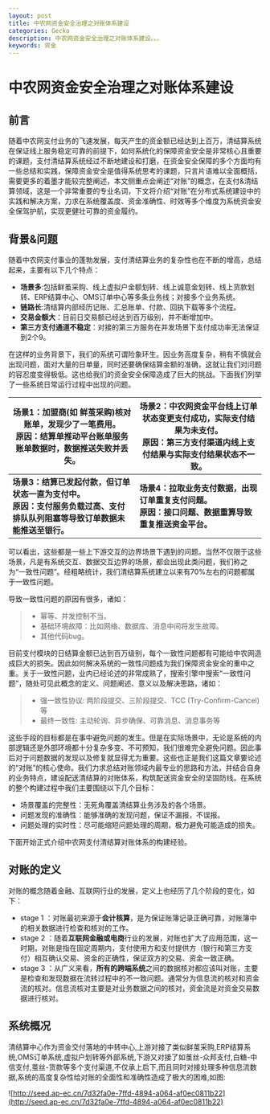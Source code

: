 ```yaml
---
layout: post
title: 中农网资金安全治理之对账体系建设
categories: Gecko
description: 中农网资金安全治理之对账体系建设。。。
keywords: 资金
---
```

# 中农网资金安全治理之对账体系建设

## 前言

随着中农网支付业务的飞速发展，每天产生的资金额已经达到上百万，清结算系统在保证线上服务稳定可靠的前提下，如何系统化的保障资金安全是非常核心且重要的课题，支付清结算系统经过不断地建设和打磨，在资金安全保障的多个方面均有一些总结和实践，保障资金安全是值得系统思考的课题，只言片语难以全面概括，需要更多的着墨才能较完整阐述，本文侧重点会阐述“对账”的概念，在支付&清结算领域，这是一个非常重要的专业名词，下文将介绍“对账”在分布式系统建设中的实践和解决方案，力求在系统覆盖度、资金准确性、时效等多个维度为系统资金安全保驾护航，实现更健壮可靠的资金履约。

## 背景&问题

随着中农网支付事业的蓬勃发展，支付清结算业务的复杂性也在不断的增高，总结起来，主要有以下几个特点：

- **场景多**:包括鲜茧采购、线上虚拟户金额划转、线上诚意金划转、线上货款划转、ERP结算中心、OMS订单中心等多条业务线；对接多个业务系统。
- **链路长**:清结算内部经历记账、汇总账单、付款、回执下载等多个流程。
- **交易金额大**：目前日交易额已经达到百万级别，并不断增加中。
- **第三方支付通道不稳定**：对接的第三方服务在并发场景下支付成功率无法保证到2个9。

在这样的业务背景下，我们的系统可谓险象环生。因业务高度复杂，稍有不慎就会出现问题，面对大量的日单量，同时还要确保结算金额的准确，这就让我们对问题的容忍度变得极低。这也给我们的资金安全保障造成了巨大的挑战。下面我们列举了一些系统日常运行过程中出现的问题。

| 场景1：加盟商(如 鲜茧采购)核对账单，发现少了一笔费用。<br />原因：结算单推动平台账单服务账单数据时，数据推送失败并丢失。 | 场景2：中农网资金平台线上订单状态变更支付成功，实际支付结果为未支付。<br />原因：第三方支付渠道内线上支付结果与实际支付结果状态不一致。 |
| ------------------------------------------------------------ | ------------------------------------------------------------ |
| **场景3：结算已发起付款，但订单状态一直为支付中。<br />原因：支付服务负载过高、支付排队队列阻塞等导致订单数据未能推送至银行。** | **场景4：拉取业务支付数据，出现订单重复支付问题。<br />原因：接口问题、数据重算导致重复推送资金平台。** |

可以看出，这些都是一些上下游交互的边界场景下遇到的问题。当然不仅限于这些场景，凡是有系统交互、数据交互边界的场景，都会出现此类问题，我们称之为“一致性问题”。经粗略统计，我们清结算系统建立以来有70%左右的问题都属于一致性问题。

导致一致性问题的原因有很多，诸如：

> - 幂等、并发控制不当。
> - 基础环境故障：比如网络、数据库、消息中间将发生故障。
> - 其他代码bug。

目前支付模块的日结算金额已达到百万级别，每个一致性问题都有可能给中农网造成巨大的损失。因此如何解决系统的一致性问题成为我们保障资金安全的重中之重。关于一致性问题，业内已经论述的非常成熟了，搜索引擎中搜索“一致性问题”，随处可见此概念的定义、问题阐述、意义以及解决思路，诸如：

> - 强一致性协议: 两阶段提交、三阶段提交、TCC (Try-Confirm-Cancel)等
> - 最终一致性: 主动轮询、异步确保、可靠消息、消息事务等

这些手段的目标都是在事中避免问题的发生。但是在实际场景中，无论是系统的内部逻辑还是外部环境都十分复杂多变、不可预知，我们很难完全避免问题。因此事后对于问题数据的发现以及修复就显得尤为重要。这些也正是我们这篇文章要论述的“对账”的核心使命。我们力求总结对账领域内最专业的思路和方法，并结合自身的业务特点，建设配送清结算的对账体系，构筑配送资金安全的坚固防线。在系统的整个构建过程中我们主要围绕以下几个目标：

- 场景覆盖的完整性：无死角覆盖清结算业务涉及的各个场景。
- 问题发现的准确性：能够准确的发现问题，保证不漏报，不误报。
- 问题处理的实时性：尽可能缩短问题处理的周期，极力避免可能造成的损失。

下面开始正式介绍中农网支付清结算对账体系的构建经验。

## 对账的定义

对账的概念随着金融、互联网行业的发展，定义上也经历了几个阶段的变化，如下：

- stage 1 ：对账最初来源于**会计核算**，是为保证账簿记录正确可靠，对账簿中的相关数据进行检查和核对的工作。
- stage 2 ：随着**互联网金融或电商**行业的发展，对账也扩大了应用范围，这一时期，对账是指在固定周期内，支付使用方和支付提供方（银行和第三方支付）相互确认交易、资金的正确性，保证双方的交易、资金一致正确。
- stage 3 ：从广义来看，**所有的跨端系统**之间的数据核对都应该叫对账，主要是检查和发现数据在流转过程中的不一致问题。通常分为信息流的核对和资金流的核对。信息流核对主要是对业务数据之间的核对，资金流是对资金交易数据进行核对。

## 系统概况

清结算中心作为资金交付落地的中转中心,上游对接了类似鲜茧采购,ERP结算系统,OMS订单系统,虚拟户划转等外部系统,下游又对接了如茧丝-众邦支付,白糖-中信支付,茧丝-货款等多个支付渠道,不仅承上启下,而且同时对接处理多种信息流数据,系统的高度复杂性给对账的全面性和准确性造成了极大的困难,如图:

![http://seed.ap-ec.cn/7d32fa0e-7ffd-4894-a064-af0ec0811b22](http://seed.ap-ec.cn/7d32fa0e-7ffd-4894-a064-af0ec0811b22)


